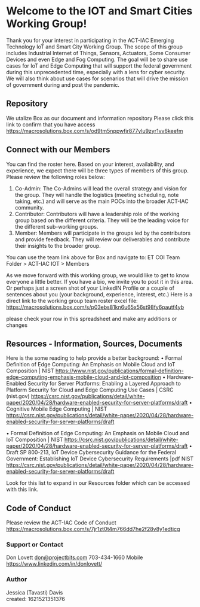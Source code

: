 # Welcome to the IOT and Smart Cities Working Group!

Thank you for your interest in participating in the ACT-IAC Emerging Technology IoT and Smart City Working Group.  The scope of this group includes Industrial Internet of Things, Sensors, Actuators, Some Consumer Devices and even Edge and Fog Computing.  The goal will be to share use cases for IoT and Edge Computing that will support the federal government during this unprecedented time, especially with a lens for cyber security.  We will also think about use cases for scenarios that will drive the mission of government during and post the pandemic.  

## Repository
We utalize Box as our document and information repository
Please click this link to confirm that you have access
https://macrosolutions.box.com/s/od9tm5nppwfjr877ylu9zyr1vv6keefm

## Connect with our Members
You can find the roster here. Based on your interest, availability, and experience, we expect there will be three types of members of this group.  Please review the following roles below:
1.	Co-Admin: The Co-Admins will lead the overall strategy and vision for the group.  They will handle the logistics (meeting scheduling, note taking, etc.) and will serve as the main POCs into the broader ACT-IAC community.  
2.	Contributor: Contributors will have a leadership role of the working group based on the different criteria.   They will be the leading voice for the different sub-working groups.  
3.	Member:  Members will participate in the groups led by the contributors and provide feedback.  They will review our deliverables and contribute their insights to the broader group. 

You can use the team link above for Box and navigate to: 
ET COI Team Folder > ACT-IAC IOT > Members

As we move forward with this working group, we would like to get to know everyone a little better.  If you have a bio, we invite you to post it in this area.  Or perhaps just a screen shot of your LinkedIN Profile or a couple of sentences about you (your background, experience, interest, etc.)
Here is a direct link to the working group team roster excel file: 
https://macrosolutions.box.com/s/p03ebs81kn6u65x56st98fy6pautf4yb

please check your row in this spreadsheet and make any additions or changes

## Resources - Information, Sources, Documents

Here is the some reading to help provide a better background:
•	Formal Definition of Edge Computing: An Emphasis on Mobile Cloud and IoT Composition | NIST  https://www.nist.gov/publications/formal-definition-edge-computing-emphasis-mobile-cloud-and-iot-composition
•	Hardware-Enabled Security for Server Platforms: Enabling a Layered Approach to Platform Security for Cloud and Edge Computing Use Cases | CSRC (nist.gov) https://csrc.nist.gov/publications/detail/white-paper/2020/04/28/hardware-enabled-security-for-server-platforms/draft
•	Cognitive Mobile Edge Computing | NIST https://csrc.nist.gov/publications/detail/white-paper/2020/04/28/hardware-enabled-security-for-server-platforms/draft 

•	Formal Definition of Edge Computing: An Emphasis on Mobile Cloud and IoT Composition | NIST https://csrc.nist.gov/publications/detail/white-paper/2020/04/28/hardware-enabled-security-for-server-platforms/draft
•	Draft SP 800-213, IoT Device Cybersecurity Guidance for the Federal Government: Establishing IoT Device Cybersecurity Requirements |pdf NIST
https://csrc.nist.gov/publications/detail/white-paper/2020/04/28/hardware-enabled-security-for-server-platforms/draft

Look for this list to expand in our Resources folder which can be accessed with this link. 

## Code of Conduct
Please review the ACT-IAC Code of Conduct
https://macrosolutions.box.com/s/7jr1zt0t4m766dd7he2f28v8y1edtjcg

### Support or Contact
Don Lovett don@projectbits.com 703-434-1660 Mobile https://www.linkedin.com/in/donlovett/

### Author
Jessica (Tavasti) Davis  
created: 1621521351376



